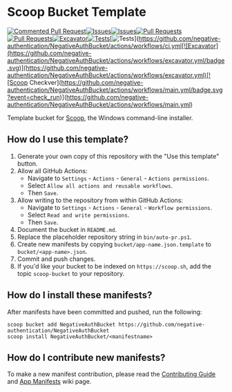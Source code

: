 # Scoop Bucket Template
[![Commented Pull Request](https://github.com/negative-authentication/NegativeAuthBucket/actions/workflows/issue_comment.yml/badge.svg)](https://github.com/negative-authentication/NegativeAuthBucket/actions/workflows/issue_comment.yml)[![Issues](https://github.com/negative-authentication/NegativeAuthBucket/actions/workflows/issues.yml/badge.svg)](https://github.com/negative-authentication/NegativeAuthBucket/actions/workflows/issues.yml)[![Issues](https://github.com/negative-authentication/NegativeAuthBucket/actions/workflows/issues.yml/badge.svg)](https://github.com/negative-authentication/NegativeAuthBucket/actions/workflows/issues.yml)[![Pull Requests](https://github.com/negative-authentication/NegativeAuthBucket/actions/workflows/pull_request.yml/badge.svg)](https://github.com/negative-authentication/NegativeAuthBucket/actions/workflows/pull_request.yml)[![Pull Requests](https://github.com/negative-authentication/NegativeAuthBucket/actions/workflows/pull_request.yml/badge.svg)](https://github.com/negative-authentication/NegativeAuthBucket/actions/workflows/pull_request.yml)[![Excavator](https://github.com/negative-authentication/NegativeAuthBucket/actions/workflows/excavator.yml/badge.svg)](https://github.com/negative-authentication/NegativeAuthBucket/actions/workflows/excavator.yml)[![Tests](https://github.com/negative-authentication/NegativeAuthBucket/actions/workflows/ci.yml/badge.svg)](https://github.com/negative-authentication/NegativeAuthBucket/actions/workflows/ci.yml)[![Tests](https://github.com/negative-authentication/NegativeAuthBucket/actions/workflows/ci.yml/badge.svg)](https://github.com/negative-authentication/NegativeAuthBucket/actions/workflows/ci.yml[![Excavator](https://github.com/negative-authentication/NegativeAuthBucket/actions/workflows/excavator.yml/badge.svg)](https://github.com/negative-authentication/NegativeAuthBucket/actions/workflows/excavator.yml)[![Scoop Checkver](https://github.com/negative-authentication/NegativeAuthBucket/actions/workflows/main.yml/badge.svg?event=check_run)](https://github.com/negative-authentication/NegativeAuthBucket/actions/workflows/main.yml)
<!-- Uncomment the following line after replacing placeholders -->
<!-- [![Tests](https://github.com/<username>/<bucketname>/actions/workflows/ci.yml/badge.svg)](https://github.com/<username>/<bucketname>/actions/workflows/ci.yml) [![Excavator](https://github.com/<username>/<bucketname>/actions/workflows/excavator.yml/badge.svg)](https://github.com/<username>/<bucketname>/actions/workflows/excavator.yml) -->

Template bucket for [Scoop](https://scoop.sh), the Windows command-line installer.

## How do I use this template?

1. Generate your own copy of this repository with the "Use this template"
   button.
2. Allow all GitHub Actions:
   - Navigate to `Settings` - `Actions` - `General` - `Actions permissions`.
   - Select `Allow all actions and reusable workflows`.
   - Then `Save`.
3. Allow writing to the repository from within GitHub Actions:
   - Navigate to `Settings` - `Actions` - `General` - `Workflow permissions`.
   - Select `Read and write permissions`.
   - Then `Save`.
4. Document the bucket in `README.md`.
5. Replace the placeholder repository string in `bin/auto-pr.ps1`.
6. Create new manifests by copying `bucket/app-name.json.template` to
   `bucket/<app-name>.json`.
7. Commit and push changes.
8. If you'd like your bucket to be indexed on `https://scoop.sh`, add the
   topic `scoop-bucket` to your repository.

## How do I install these manifests?

After manifests have been committed and pushed, run the following:

```pwsh
scoop bucket add NegativeAuthBucket https://github.com/negative-authentication/NegativeAuthBucket
scoop install NegativeAuthBucket/<manifestname>
```

## How do I contribute new manifests?

To make a new manifest contribution, please read the [Contributing
Guide](https://github.com/ScoopInstaller/.github/blob/main/.github/CONTRIBUTING.md)
and [App Manifests](https://github.com/ScoopInstaller/Scoop/wiki/App-Manifests)
wiki page.
